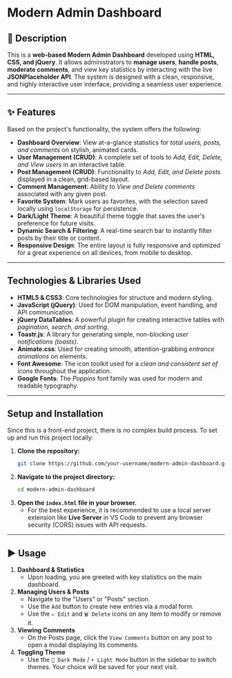 #  Modern Admin Dashboard

## 📖 Description

This is a **web-based Modern Admin Dashboard** developed using **HTML, CSS, and jQuery**. It allows administrators to **manage users**, **handle posts**, **moderate comments**, and view key statistics by interacting with the live **JSONPlaceholder API**. The system is designed with a clean, responsive, and highly interactive user interface, providing a seamless user experience.

---

## ✨ Features

Based on the project's functionality, the system offers the following:

-   **Dashboard Overview**: View at-a-glance statistics for *total users, posts, and comments* on stylish, animated cards.
-   **User Management (CRUD)**: A complete set of tools to *Add, Edit, Delete, and View users* in an interactive table.
-   **Post Management (CRUD)**: Functionality to *Add, Edit, and Delete posts* displayed in a clean, grid-based layout.
-   **Comment Management**: Ability to *View and Delete comments* associated with any given post.
-   **Favorite System**: Mark users as favorites, with the selection saved locally using `localStorage` for persistence.
-   **Dark/Light Theme**: A beautiful theme toggle that saves the user's preference for future visits.
-   **Dynamic Search & Filtering**: A real-time search bar to instantly filter posts by their title or content.
-   **Responsive Design**: The entire layout is fully responsive and optimized for a great experience on all devices, from mobile to desktop.

---

##  Technologies & Libraries Used

-   **HTML5 & CSS3**: Core technologies for structure and modern styling.
-   **JavaScript (jQuery)**: Used for DOM manipulation, event handling, and API communication.
-   **jQuery DataTables**: A powerful plugin for creating interactive tables with *pagination, search, and sorting*.
-   **Toastr.js**: A library for generating simple, non-blocking *user notifications (toasts)*.
-   **Animate.css**: Used for creating smooth, attention-grabbing *entrance animations* on elements.
-   **Font Awesome**: The icon toolkit used for a *clean and consistent set of icons* throughout the application.
-   **Google Fonts**: The *Poppins* font family was used for modern and readable typography.

---

##  Setup and Installation

Since this is a front-end project, there is no complex build process. To set up and run this project locally:

1.  **Clone the repository:**
    ```bash
    git clone https://github.com/your-username/modern-admin-dashboard.git
    ```
2.  **Navigate to the project directory:**
    ```bash
    cd modern-admin-dashboard
    ```
3.  **Open the `index.html` file in your browser.**
    -   For the best experience, it is recommended to use a local server extension like **Live Server** in VS Code to prevent any browser security (CORS) issues with API requests.

---

## ▶️ Usage

1.  **Dashboard & Statistics** 
    -   Upon loading, you are greeted with key statistics on the main dashboard.
2.  **Managing Users & Posts** 
    -   Navigate to the "Users" or "Posts" section.
    -   Use the `Add` button to create new entries via a modal form.
    -   Use the `✏️ Edit` and `🗑️ Delete` icons on any item to modify or remove it.
3.  **Viewing Comments** 
    -   On the Posts page, click the `View Comments` button on any post to open a modal displaying its comments.
4.  **Toggling Theme** 
    -   Use the `🌙 Dark Mode` / `☀️ Light Mode` button in the sidebar to switch themes. Your choice will be saved for your next visit.
